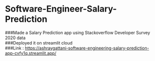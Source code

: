 # Software-Engineer-Salary-Prediction
###Made a Salary Prediction app using Stackoverflow Developer Survey 2020 data
<br>
###Deployed it on streamlit cloud 
<br>
###Link : https://ashraygattani-software-engineering-salary-prediction-app-cvfy1q.streamlit.app/
